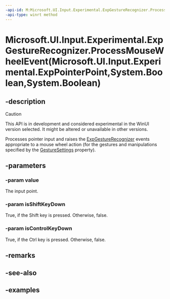 ```yaml
---
-api-id: M:Microsoft.UI.Input.Experimental.ExpGestureRecognizer.ProcessMouseWheelEvent(Microsoft.UI.Input.Experimental.ExpPointerPoint,System.Boolean,System.Boolean)
-api-type: winrt method
---
```


# Microsoft.UI.Input.Experimental.ExpGestureRecognizer.ProcessMouseWheelEvent(Microsoft.UI.Input.Experimental.ExpPointerPoint,System.Boolean,System.Boolean)

<!--
public void ProcessMouseWheelEvent (Microsoft.UI.Input.Experimental.ExpPointerPoint value, bool isShiftKeyDown, bool isControlKeyDown);
-->

## -description

> [!CAUTION]
> This API is in development and considered experimental in the WinUI version selected. It might be altered or unavailable in other versions.

Processes pointer input and raises the [ExpGestureRecognizer](expgesturerecognizer.md) events appropriate to a mouse wheel action (for the gestures and manipulations specified by the [GestureSettings](expgesturerecognizer_gesturesettings.md) property).

## -parameters

### -param value

The input point.

### -param isShiftKeyDown

True, if the Shift key is pressed. Otherwise, false.

### -param isControlKeyDown

True, if the Ctrl key is pressed. Otherwise, false.

## -remarks

## -see-also

## -examples
